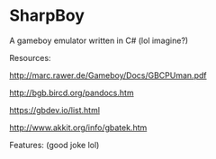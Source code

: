 # SharpBoy
A gameboy emulator written in C# (lol imagine?)

Resources:

http://marc.rawer.de/Gameboy/Docs/GBCPUman.pdf

http://bgb.bircd.org/pandocs.htm

https://gbdev.io/list.html

http://www.akkit.org/info/gbatek.htm

Features:
(good joke lol)




